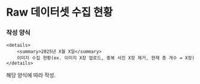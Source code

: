 # Raw 데이터셋 수집 현황
### 작성 양식
    <details>
        <summary>2025년 X월 X일</summary> 
        이미지 수집 현황(ex. 이미지 X장 업로드, 중복 사진 X장 제거, 현재 총 개수 = X장)
    </details>
해당 양식에 따라 작성.
